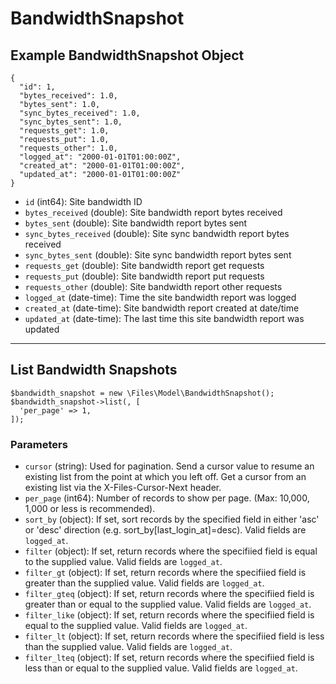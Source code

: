 # BandwidthSnapshot

## Example BandwidthSnapshot Object

```
{
  "id": 1,
  "bytes_received": 1.0,
  "bytes_sent": 1.0,
  "sync_bytes_received": 1.0,
  "sync_bytes_sent": 1.0,
  "requests_get": 1.0,
  "requests_put": 1.0,
  "requests_other": 1.0,
  "logged_at": "2000-01-01T01:00:00Z",
  "created_at": "2000-01-01T01:00:00Z",
  "updated_at": "2000-01-01T01:00:00Z"
}
```

* `id` (int64): Site bandwidth ID
* `bytes_received` (double): Site bandwidth report bytes received
* `bytes_sent` (double): Site bandwidth report bytes sent
* `sync_bytes_received` (double): Site sync bandwidth report bytes received
* `sync_bytes_sent` (double): Site sync bandwidth report bytes sent
* `requests_get` (double): Site bandwidth report get requests
* `requests_put` (double): Site bandwidth report put requests
* `requests_other` (double): Site bandwidth report other requests
* `logged_at` (date-time): Time the site bandwidth report was logged
* `created_at` (date-time): Site bandwidth report created at date/time
* `updated_at` (date-time): The last time this site bandwidth report was updated

---

## List Bandwidth Snapshots

```
$bandwidth_snapshot = new \Files\Model\BandwidthSnapshot();
$bandwidth_snapshot->list(, [
  'per_page' => 1,
]);
```


### Parameters

* `cursor` (string): Used for pagination.  Send a cursor value to resume an existing list from the point at which you left off.  Get a cursor from an existing list via the X-Files-Cursor-Next header.
* `per_page` (int64): Number of records to show per page.  (Max: 10,000, 1,000 or less is recommended).
* `sort_by` (object): If set, sort records by the specified field in either 'asc' or 'desc' direction (e.g. sort_by[last_login_at]=desc). Valid fields are `logged_at`.
* `filter` (object): If set, return records where the specifiied field is equal to the supplied value. Valid fields are `logged_at`.
* `filter_gt` (object): If set, return records where the specifiied field is greater than the supplied value. Valid fields are `logged_at`.
* `filter_gteq` (object): If set, return records where the specifiied field is greater than or equal to the supplied value. Valid fields are `logged_at`.
* `filter_like` (object): If set, return records where the specifiied field is equal to the supplied value. Valid fields are `logged_at`.
* `filter_lt` (object): If set, return records where the specifiied field is less than the supplied value. Valid fields are `logged_at`.
* `filter_lteq` (object): If set, return records where the specifiied field is less than or equal to the supplied value. Valid fields are `logged_at`.
